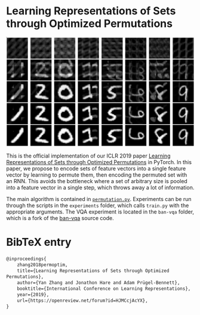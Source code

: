 # Learning Representations of Sets through Optimized Permutations

![Example reconstructions on MNIST](mnist.png)

This is the official implementation of our ICLR 2019 paper [Learning Representations of Sets through Optimized Permutations][0] in PyTorch.
In this paper, we propose to encode sets of feature vectors into a single feature vector by learning to permute them, then encoding the permuted set with an RNN.
This avoids the bottleneck where a set of arbitrary size is pooled into a feature vector in a single step, which throws away a lot of information.

The main algorithm is contained in [`permutation.py`][1].
Experiments can be run through the scripts in the `experiments` folder, which calls `train.py` with the appropriate arguments.
The VQA experiment is located in the `ban-vqa` folder, which is a fork of the [ban-vqa][2] source code.

# BibTeX entry
```
@inproceedings{
	zhang2018permoptim,
	title={Learning Representations of Sets through Optimized Permutations},
	author={Yan Zhang and Jonathon Hare and Adam Prügel-Bennett},
	booktitle={International Conference on Learning Representations},
	year={2019},
	url={https://openreview.net/forum?id=HJMCcjAcYX},
}
```


[0]: https://openreview.net/forum?id=HJMCcjAcYX
[1]: https://github.com/Cyanogenoid/perm-optim/blob/master/permutation.py
[2]: https://github.com/jnhwkim/ban-vqa
